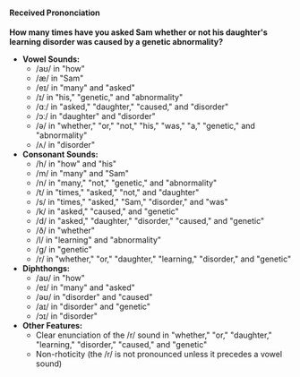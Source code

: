 #### Received Prononciation
**How many times have you asked Sam whether or not his daughter's learning disorder was caused by a genetic abnormality?**

- **Vowel Sounds:**
	- /aʊ/ in "how"
	- /æ/ in "Sam"
	- /eɪ/ in "many" and "asked"
	- /ɪ/ in "his," "genetic," and "abnormality"
	- /ɑː/ in "asked," "daughter," "caused," and "disorder"
	- /ɔː/ in "daughter" and "disorder"
	- /ə/ in "whether," "or," "not," "his," "was," "a," "genetic," and "abnormality"
	- /ʌ/ in "disorder"
- **Consonant Sounds:**
	- /h/ in "how" and "his"
	- /m/ in "many" and "Sam"
	- /n/ in "many," "not," "genetic," and "abnormality"
	- /t/ in "times," "asked," "not," and "daughter"
	- /s/ in "times," "asked," "Sam," "disorder," and "was"
	- /k/ in "asked," "caused," and "genetic"
	- /d/ in "asked," "daughter," "disorder," "caused," and "genetic"
	- /ð/ in "whether"
	- /l/ in "learning" and "abnormality"
	- /g/ in "genetic"
	- /r/ in "whether," "or," "daughter," "learning," "disorder," and "genetic"
- **Diphthongs:**
	- /aʊ/ in "how"
	- /eɪ/ in "many" and "asked"
	- /əʊ/ in "disorder" and "caused"
	- /aɪ/ in "disorder" and "genetic"
	- /ɔɪ/ in "disorder"
- **Other Features:**
	- Clear enunciation of the /r/ sound in "whether," "or," "daughter," "learning," "disorder," "caused," and "genetic"
	- Non-rhoticity (the /r/ is not pronounced unless it precedes a vowel sound)